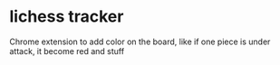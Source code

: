 # lichess tracker

Chrome extension to add color on the board, like if one piece is under attack, it become red and stuff

